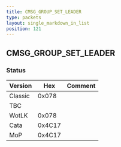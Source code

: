 ```yaml
---
title: CMSG_GROUP_SET_LEADER
type: packets
layout: single_markdown_in_list
position: 121
---
```


## CMSG_GROUP_SET_LEADER

### Status

Version    | Hex        | Comment
---------- | ---------- | ---------- 
Classic    | 0x078      | 
TBC        |            |
WotLK      | 0x078      | 
Cata       | 0x4C17     | 
MoP        | 0x4C17     | 